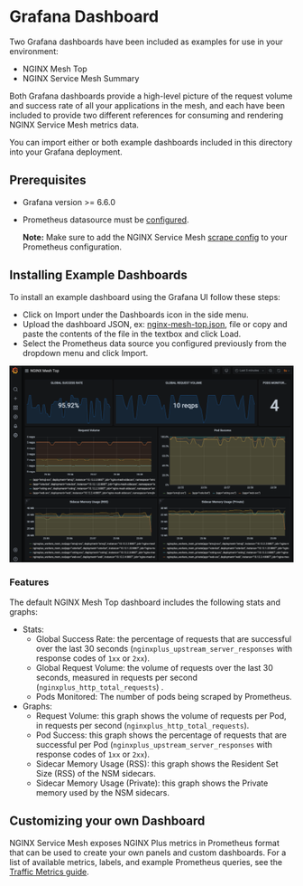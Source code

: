 # Grafana Dashboard

Two Grafana dashboards have been included as examples for use in your environment: 
- NGINX Mesh Top
- NGINX Service Mesh Summary

Both Grafana dashboards provide a high-level picture of the request volume and success rate of all your applications in the mesh, and each have been included to provide two different references for consuming and rendering NGINX Service Mesh metrics data. 

You can import either or both example dashboards included in this directory into your Grafana deployment.

## Prerequisites
- Grafana version >= 6.6.0
- Prometheus datasource must be [configured](https://prometheus.io/docs/visualization/grafana/#creating-a-prometheus-data-source).
  
  **Note:** Make sure to add the NGINX Service Mesh [scrape config](../prometheus/README.md) to your Prometheus configuration.

## Installing Example Dashboards

To install an example dashboard using the Grafana UI follow these steps:
- Click on Import under the Dashboards icon in the side menu.
- Upload the dashboard JSON, ex: [nginx-mesh-top.json](nginx-mesh-top.json), file or copy and paste the contents of the file in the textbox and click Load.
- Select the Prometheus data source you configured previously from the dropdown menu and click Import.

![nginx-mesh-top](dashboard.png)


### Features
The default NGINX Mesh Top dashboard includes the following stats and graphs:

- Stats:
  - Global Success Rate: the percentage of requests that are successful over the last 30 seconds (`nginxplus_upstream_server_responses` with response codes of `1xx` or `2xx`).
  - Global Request Volume: the volume of requests over the last 30 seconds, measured in requests per second (`nginxplus_http_total_requests`) . 
  - Pods Monitored: The number of pods being scraped by Prometheus.
- Graphs:
  - Request Volume: this graph shows the volume of requests per Pod, in requests per second (`nginxplus_http_total_requests`).
  - Pod Success:  this graph shows the percentage of requests that are successful per Pod (`nginxplus_upstream_server_responses` with response codes of `1xx` or `2xx`).
  - Sidecar Memory Usage (RSS): this graph shows the Resident Set Size (RSS) of the NSM sidecars.
  - Sidecar Memory Usage (Private): this graph shows the Private memory used by the NSM sidecars.


## Customizing your own Dashboard

NGINX Service Mesh exposes NGINX Plus metrics in Prometheus format that can be used to create your own panels and custom dashboards. For a list of available metrics, labels, and example Prometheus queries, see the [Traffic Metrics guide](https://docs.nginx.com/nginx-service-mesh/guides/prometheus-metrics/).
